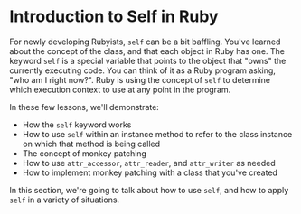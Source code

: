 # Introduction to Self in Ruby

For newly developing Rubyists, `self` can be a bit baffling. You've learned
about the concept of the class, and that each object in Ruby has one. The
keyword `self` is a special variable that points to the object that "owns" the
currently executing code. You can think of it as a Ruby program asking, "who am
I right now?". Ruby is using the concept of `self` to determine which execution
context to use at any point in the program.

In these few lessons, we'll demonstrate:

* How the `self` keyword works
* How to use `self` within an instance method to refer to the class instance on
  which that method is being called
* The concept of monkey patching
* How to use `attr_accessor`, `attr_reader`, and `attr_writer` as needed
* How to implement monkey patching with a class that you've created


In this section, we're going to talk about how to use `self`, and how to apply
`self` in a variety of situations.
